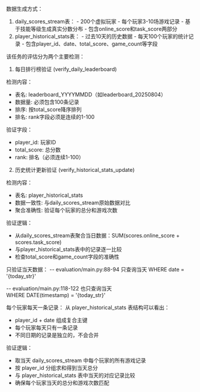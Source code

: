 数据生成方式：

  1. daily_scores_stream表：
    - 200个虚拟玩家
    - 每个玩家3-10场游戏记录
    - 基于技能等级生成真实分数分布
    - 包含online_score和task_score两部分
  2. player_historical_stats表：
    - 过去10天的历史数据
    - 每天100个玩家的统计记录
    - 包含player_id、date、total_score、game_count等字段

该任务的评估分为两个主要检测：

  1. 每日排行榜验证 (verify_daily_leaderboard)

  检测内容：
  - 表名: leaderboard_YYYYMMDD（如leaderboard_20250804）
  - 数据量: 必须包含100条记录
  - 排序: 按total_score降序排列
  - 排名: rank字段必须是连续的1-100

  验证字段：
  - player_id: 玩家ID
  - total_score: 总分数
  - rank: 排名（必须连续1-100）

  2. 历史统计更新验证 (verify_historical_stats_update)

  检测内容：
  - 表名: player_historical_stats
  - 数据一致性: 与daily_scores_stream原始数据对比
  - 聚合准确性: 验证每个玩家的总分和游戏次数

  验证逻辑：
  - 从daily_scores_stream表聚合当日数据：SUM(scores.online_score + scores.task_score)
  - 与player_historical_stats表中的记录逐一比较
  - 检查total_score和game_count字段的准确性

  只验证当天数据：
  -- evaluation/main.py:88-94 只查询当天
  WHERE date = '{today_str}'

  -- evaluation/main.py:118-122 也只查询当天  
  WHERE DATE(timestamp) = '{today_str}'

  每个玩家每天一条记录：
  从 player_historical_stats 表结构可以看出：
  - player_id + date 组成复合主键
  - 每个玩家每天只有一条记录
  - 不同日期的记录是独立的，不会合并

  验证逻辑：
  - 取当天 daily_scores_stream 中每个玩家的所有游戏记录
  - 按 player_id 分组求和得到当天总分
  - 与 player_historical_stats 表中当天的对应记录比较
  - 确保每个玩家当天的总分和游戏次数匹配